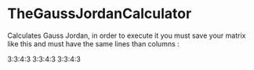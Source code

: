 # TheGaussJordanCalculator
Calculates Gauss Jordan, in order to execute it you must save your matrix like this and must have the same lines than columns :

3:3:4:3
3:3:4:3
3:3:4:3
